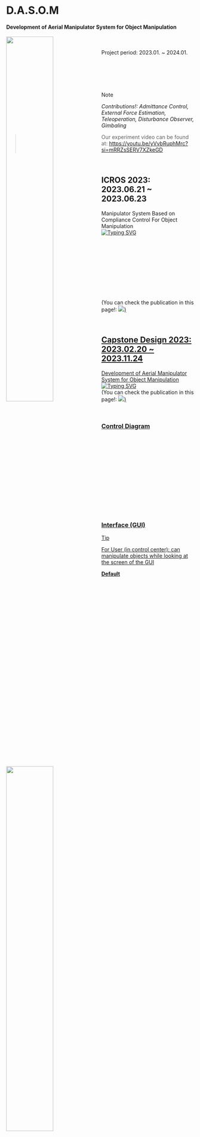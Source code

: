 # D.A.S.O.M
__Development of Aerial Manipulator System for Object Manipulation__
<br/>
<br/>
<img align="left" src="https://github.com/S-CHOI-S/D.A.S.O.M/assets/113012648/1bbd5748-1b4b-4474-8929-b9e2390c47ed" width="50%" height="50%"/>  
<br/>
Project period: 2023.01. ~ 2024.01.  

<br/><br/><br/><br/>
> [!note]
> _Contributions!:_ 
> _Admittance Control, External Force Estimation, Teleoperation, Disturbance Observer, Gimbaling_

> Our experiment video can be found at: https://youtu.be/yVvbRuphMrc?si=mRRZsSERV7XZkeGD

<br/>

## ICROS 2023: 2023.06.21 ~ 2023.06.23 
Manipulator System Based on Compliance Control For Object Manipulation  
[![Typing SVG](https://readme-typing-svg.demolab.com?font=Roboto&size=15&pause=1000&color=F72213&width=435&lines=%5BBest+Paper+Award-Winner%5D)](https://git.io/typing-svg)  
<img align="left" src="https://github.com/S-CHOI-S/S-CHOI-S/assets/113012648/2e1e9a4b-2c28-4470-80d0-89f2a0bbe4c2" width="50%" height="50%"/>  
<br/><br/><br/><br/><br/><br/><br/><br/>  
(You can check the publication in this page!: <a href="https://www.notion.so/pineasol/Publications-fc1044dd280544079cae4b1204109b53?pvs=4"><img src="https://img.shields.io/badge/Publications-FFFFFF?style=flat-square&logo=Notion&logoColor=black&link=https://www.notion.so/pineasol/Publications-fc1044dd280544079cae4b1204109b53?pvs=4"/>)

<br/>

## Capstone Design 2023: 2023.02.20 ~ 2023.11.24
Development of Aerial Manipulator System for Object Manipulation  
[![Typing SVG](https://readme-typing-svg.demolab.com?font=Roboto&size=15&pause=1000&color=F72213&width=435&lines=%5BCapstone+Design+1st+Place+Winner%5D)](https://git.io/typing-svg)  
(You can check the publication in this page!: <a href="https://www.notion.so/pineasol/Publications-fc1044dd280544079cae4b1204109b53?pvs=4"><img src="https://img.shields.io/badge/Publications-FFFFFF?style=flat-square&logo=Notion&logoColor=black&link=https://www.notion.so/pineasol/Publications-fc1044dd280544079cae4b1204109b53?pvs=4"/>)

<br/>

### Control Diagram
<img align="left" src="https://github.com/S-CHOI-S/D.A.S.O.M/assets/113012648/6d163de3-d29f-4e70-a752-75571233e692" width="70%" height="70%"/>
<br/><br/><br/><br/><br/><br/><br/><br/><br/><br/><br/><br/> 

### Interface (GUI)
> [!Tip]
> For User (in control center): can manipulate objects while looking at the screen of the GUI

__Default__  
  <img align="center" src="https://github.com/S-CHOI-S/D.A.S.O.M/assets/113012648/fbde13d5-d6be-40e8-9640-d21d4c874222" width="70%" height="70%"/>

__Running__  
  <img align="left" src="https://github.com/S-CHOI-S/D.A.S.O.M/assets/113012648/bca287cf-c504-4f3c-95ae-a04f5ddfaa3c" width="70%" height="70%"/>  

<br/><br/><br/><br/><br/><br/><br/><br/><br/><br/><br/><br/><br/><br/><br/><br/> 

## Installation
### Hardware
__Essential 1.__ OptiTrack
> OptiTrack is a Motion Capture System and in this study, we used ROS package made by: [MIT Aerospace Controls Laboratory](https://github.com/mit-acl)
```shell
https://github.com/mit-acl/optitrack.git
```

__Essential 2.__ 3D Geomagic Touch - Haptic Device  

> 3D Geomagic Touch allows the user to feel the virtual object and creates a real sense.  
> We modified ROS package made by: [fsuarez6](https://github.com/fsuarez6)

```shell
https://github.com/fsuarez6/phantom_omni.git
```
>[!Caution]
> Need to install _geomagic_touch_device_driver_ !

<br/>

### Software
__Essential 1.__ Install Dependencies
> Dynamixel Workbench 1.0.0 version required

>[!Tip]
> Installation guide: [ROBOTIS e-Manual DYNAMIXEL Workbench](https://emanual.robotis.com/docs/en/software/dynamixel/dynamixel_workbench/)

__Essential 2.__ Clone Github repository
> For Manipuator
```shell
git clone https://github.com/S-CHOI-S/D.A.S.O.M.git
```
> For Palletrone
```shell
git clone https://github.com/S-CHOI-S/D.A.S.O.M-Palletrone.git
```

<br/><br/>

## Usage
__Step 1.__ Control Center GUI
```shell
rosrun dasom_control_gui dasom_app
```
__Step 2.__ Geomagic Touch Device
```shell
roslaunch omni_common omni_state_boundary.launch
```
__Step 3.__ Enable Dynamixel Torque
```shell
roslaunch dynamixel_workbench_controllers torque_ctrl_6DOF.launch
```
__Step 4.__ D.A.S.O.M Manipulator Control
```shell
roslaunch dasom_controllers dasom_manipulator_control.launch
```
__Step 5.__ OptiTrack
```shell
roslaunch optitrack optitrack.launch
```
__Step 6.__ Tf2
```shell
roslaunch dasom_tf2 dasom_tf2_setting.launch
```
__Step 7.__ Camera
```shell
roslaunch dasom_controllers dasom_camera_control.launch
```
__Step 8.__ Palletrone
```shell
roslaunch FAC_MAV FAC_MAV_with_ARM.launch
```
